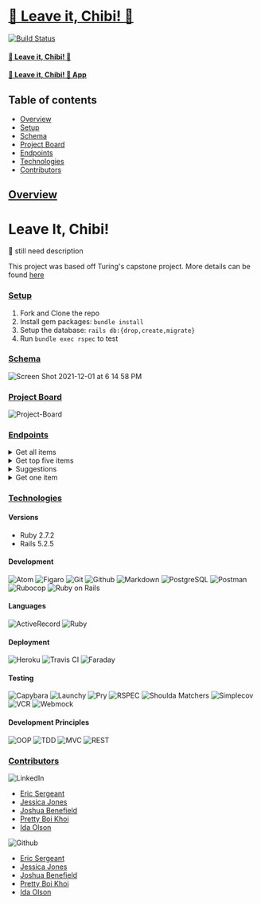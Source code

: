 # [🐶 Leave it, Chibi! 🤮](https://github.com/chibifanclub/leave-it-chibi-be)

[![Build Status][travis-image]][travis-url]

#### [🐶 Leave it, Chibi! 🤮](https://github.com/chibifanclub/leave-it-chibi-fe)
#### [🐶 Leave it, Chibi! 🤮 App]()

## Table of contents
- [Overview](#overview)
- [Setup](#setup)
- [Schema](#schema)
- [Project Board](#project-board)
- [Endpoints](#endpoints)
- [Technologies](#technologies)
- [Contributors](#contributors)

## <ins>Overview</ins>

# Leave It, Chibi!
🦴 still need description

This project was based off Turing's capstone project. More details can be found [here](https://mod4.turing.edu/projects/capstone/)

### <ins>Setup</ins>
1. Fork and Clone the repo
2. Install gem packages: `bundle install`
3. Setup the database: `rails db:{drop,create,migrate}`
4. Run `bundle exec rspec` to test
### <ins>Schema</ins>
![Screen Shot 2021-12-01 at 6 14 58 PM](https://user-images.githubusercontent.com/80985215/144763241-9844be52-513b-4fad-82f8-0ce69046536c.png)


### <ins>Project Board</ins>
![Project-Board](https://github.com/orgs/chibifanclub/projects/1)

### <ins>Endpoints</ins>
<details>
  <summary>Get all items</summary>
  
  * Method: GET
 
  * Endpoint: https://chibi-be.herokuapp.com/api/v1/items
  Send request in the body: 
  
  ```json
  {
    "name": "onion"
  }
  ```
  Returns: 
  
```json
  {
    "data": [
      {
        "id": 1,
        "type": "item",
        "attributes": {
          "name": "remote",
          "description": "plastic",
          "toxicity": 5,
          "treatment": "big surgery", 
          "image": "https://cdn.vox-cdn.com/thumbor/pQ8yv3BoiduWTWBU8oE-8htJLao=/0x0:2040x1360/920x613/filters:focal(857x517:1183x843):format(webp)/cdn.vox-cdn.com/uploads/chorus_image/image/69149145/DSCF3621_Edited.0.jpg"
        }
      } 
    ]
  }

```
</details>

<details>
  <summary>Get top five items</summary>
  
  * Method: GET
 
  * Endpoint: api/v1/top_five
```json
  {
    "data": [
      {
        "id": 1,
        "type": "item",
        "attributes": {
          "name": "remote",
          "description": "plastic",
          "toxicity": 5,
          "treatment": "big surgery",
          "image": "https://cdn.vox-cdn.com/thumbor/pQ8yv3BoiduWTWBU8oE-8htJLao=/0x0:2040x1360/920x613/filters:focal(857x517:1183x843):format(webp)/cdn.vox-cdn.com/uploads/chorus_image/image/69149145/DSCF3621_Edited.0.jpg"
        }
      },
    {
      "id": 2,
        "type": "item",
        "attributes": {
          "name": "onion",
          "description": "vegetable, it will be a slow kill",
          "toxicity": 5,
          "treatment": "stomach pump and prayer if you believe",
          "image": "https://thesmartcanine.com/wp-content/uploads/2016/11/can-dogs-eat-onion-rings.jpg"
        }
      },
    {
      "id": 3,
        "type": "item",
        "attributes": {
          "name": "grapes",
          "description": "fruit, if you drop it on the floor, catch it before they do",
          "toxicity": 3,
          "treatment": "induce vomiting",
          "image": "https://i.pinimg.com/564x/bd/fd/74/bdfd742863ae216d6a9c8061d7991cd6.jpg"
        }
      },
    {
      "id": 4,
        "type": "item",
        "attributes": {
          "name": "chocolate",
          "description": "opposite of vanilla",
          "toxicity": 2,
          "treatment": "wait it out, my pup ate a candy bar and survived, JUST DON't LET IT HAPPEN AGAIN",
          "image": "https://images.wagwalkingweb.com/media/daily_wag/sense_guides/can-dogs-live-after-eating-chocolate/intro/Chocolate2.jpg"
        }
      },
    {
      "id": 5,
        "type": "item",
        "attributes": {
          "name": "tequila",
          "description": "alcohol",
          "toxicity": 2,
          "treatment": "pour peroxide down their throat and make them run in circles and watch a miracle happen",
          "image": "https://media.istockphoto.com/photos/dog-having-fun-and-drinking-alcohol-picture-id543473028"
        }
      }
    ]
  }

```
</details>

<details>
  <summary>Suggestions</summary>

  * Method: POST

  * Endpoint: api/v1/suggestions
```json
  {
    "name": "raisin"
    "description": "shriveled up grapes"
  }
```
</details>

<details>
  <summary>Get one item</summary>
  
  * Method: GET
 
  * Endpoint: https://chibi-be.herokuapp.com/api/v1/:id (for example: https://chibi-be.herokuapp.com/api/v1/8)
  
```json
  {
    "data": {
        "id": "2",
        "type": "item", 
        "attributes": {
            "name": "garlic",
            "description": "Toxic doses of garlic can cause damage to the red blood cells (making them more likely to       rupture) leading to anemia. GI upset can also occur (e.g., nausea, drooling, abdominal pain, vomiting, diarrhea). ... While tiny amounts of these foods in some pets, especially dogs, may be safe, large amounts can be very toxic.",
            "toxicity": 3,
            "treatment": "Your veterinarian might recommend intravenous fluids to keep him hydrated, and may prescribe a medication to control vomiting. In severe cases, blood transfusions might be necessary.",
            "image": "https://imagesvc.meredithcorp.io/v3/mm/image?url=https%3A%2F%2Fstatic.onecms.io%2Fwp-content%2Fuploads%2Fsites%2F47%2F2021%2F10%2F12%2Fcan-dog-eat-garlic.png&q=85"
        }
    }
}

```
</details>

### <ins>Technologies</ins>

#### Versions
- Ruby 2.7.2
- Rails 5.2.5

#### Development
![Atom][Atom-img]
![Figaro][Figaro-img]
![Git][Git-img]
![Github][Github-img]
![Markdown][Markdown-img]
![PostgreSQL][PostgreSQL-img]
![Postman][Postman-img]
![Rubocop][Rubocop-img]
![Ruby on Rails][Ruby on Rails-img]

#### Languages
![ActiveRecord][ActiveRecord-img]
![Ruby][Ruby-img]

#### Deployment
![Heroku][Heroku-img]
![Travis CI][Travis CI-img]
![Faraday][Faraday-img]

#### Testing
![Capybara][Capybara-img]
![Launchy][Launchy-img]
![Pry][Pry-img]
![RSPEC][RSPEC-img]
![Shoulda Matchers][Shoulda Matchers-img]
![Simplecov][Simplecov-img]
![VCR][VCR-img]
![Webmock][Webmock-img]

#### Development Principles
![OOP][OOP-img]
![TDD][TDD-img]
![MVC][MVC-img]
![REST][REST-img]

### <ins>Contributors</ins>
![LinkedIn][LinkedIn-img]
- [Eric Sergeant](https://www.linkedin.com/in/ericsergeant)
- [Jessica Jones](https://www.linkedin.com/in/justjj/)
- [Joshua Benefield](https://www.linkedin.com/in/joshua-benefield-033898206/)
- [Pretty Boi Khoi](https://www.linkedin.com/in/khoifishpond/)
- [Ida Olson](https://www.linkedin.com/in/idaolson/)

![Github][Github-img]
- [Eric Sergeant](https://github.com/EricSergeant)
- [Jessica Jones](https://github.com/JeJones21)
- [Joshua Benefield](https://github.com/Jabene)
- [Pretty Boi Khoi](https://github.com/khoifishpond)
- [Ida Olson](https://github.com/idaolson)



<!-- Markdown link & img dfn's -->
[travis-image]: https://app.travis-ci.com/TannerDale/bones-be.svg?branch=main
[travis-url]: https://app.travis-ci.com/TannerDale/bones-be
[Github-img]: https://img.shields.io/badge/GitHub-100000?style=for-the-badge&logo=github&logoColor=white

<!-- #### Development -->
[Atom-img]: https://img.shields.io/badge/Atom-66595C.svg?&style=flaste&logo=atom&logoColor=white
[Bootstrap-img]: https://img.shields.io/badge/Bootstrap-563D7C?style=for-the-badge&logo=bootstrap&logoColor=white
[Figaro-img]: https://img.shields.io/badge/figaro-b81818.svg?&style=flaste&logo=rubygems&logoColor=white
[Git-img]: https://img.shields.io/badge/Git-F05032.svg?&style=flaste&logo=git&logoColor=white
[Github-img]: https://img.shields.io/badge/GitHub-181717.svg?&style=flaste&logo=github&logoColor=white
[Markdown-img]: https://img.shields.io/badge/Markdown-000000?style=for-the-badge&logo=markdown&logoColor=white
[PostgreSQL-img]: https://img.shields.io/badge/PostgreSQL-4169E1.svg?&style=flaste&logo=postgresql&logoColor=white
[Postman-img]: https://img.shields.io/badge/Postman-FF6C37?style=for-the-badge&logo=Postman&logoColor=white
[Rubocop-img]: https://img.shields.io/badge/rubocop-b81818.svg?&style=flaste&logo=rubygems&logoColor=white
[Ruby on Rails-img]: https://img.shields.io/badge/Ruby%20On%20Rails-b81818.svg?&style=flat&logo=rubyonrails&logoColor=white

<!-- #### Languages -->
[ActiveRecord-img]: https://img.shields.io/badge/ActiveRecord-CC0000.svg?&style=flaste&logo=rubyonrails&logoColor=white
[CSS3-img]: https://img.shields.io/badge/CSS3-1572B6.svg?&style=flaste&logo=css3&logoColor=white
[HTML5-img]: https://img.shields.io/badge/HTML5-0EB201.svg?&style=flaste&logo=html5&logoColor=white
[Ruby-img]: https://img.shields.io/badge/Ruby-CC0000.svg?&style=flaste&logo=ruby&logoColor=white

<!-- #### Deployment -->
[Heroku-img]: https://img.shields.io/badge/Heroku-430098.svg?&style=flaste&logo=heroku&logoColor=white
[Travis CI-img]: https://badgen.net/badge/icon/travis?icon=travis&label
[Faraday-img]: https://img.shields.io/badge/faraday-b81818.svg?&style=flaste&logo=rubygems&logoColor=white

<!-- #### Testing -->
[Capybara-img]: https://img.shields.io/badge/capybara-b81818.svg?&style=flaste&logo=rubygems&logoColor=white
[Launchy-img]: https://img.shields.io/badge/launchy-b81818.svg?&style=flaste&logo=rubygems&logoColor=white
[Pry-img]: https://img.shields.io/badge/pry-b81818.svg?&style=flaste&logo=rubygems&logoColor=white
[RSPEC-img]: https://img.shields.io/badge/rspec-b81818.svg?&style=flaste&logo=rubygems&logoColor=white
[Shoulda Matchers-img]: https://img.shields.io/badge/shoulda--matchers-b81818.svg?&style=flaste&logo=rubygems&logoColor=white
[Simplecov-img]: https://img.shields.io/badge/simplecov-b81818.svg?&style=flaste&logo=rubygems&logoColor=white
[VCR-img]: https://img.shields.io/badge/vcr-b81818.svg?&style=flaste&logo=rubygems&logoColor=white
[Webmock-img]: https://img.shields.io/badge/webmock-b81818.svg?&style=flaste&logo=rubygems&logoColor=white

<!-- #### Development Principles -->
[OOP-img]: https://img.shields.io/badge/OOP-b81818.svg?&style=flaste&logo=OOP&logoColor=white
[TDD-img]: https://img.shields.io/badge/TDD-b87818.svg?&style=flaste&logo=TDD&logoColor=white
[MVC-img]: https://img.shields.io/badge/MVC-b8b018.svg?&style=flaste&logo=MVC&logoColor=white
[REST-img]: https://img.shields.io/badge/REST-33b818.svg?&style=flaste&logo=REST&logoColor=white

<!-- ### <ins>Contributors</ins> -->
[LinkedIn-img]: https://img.shields.io/badge/LinkedIn-0077B5?style=for-the-badge&logo=linkedin&logoColor=white
